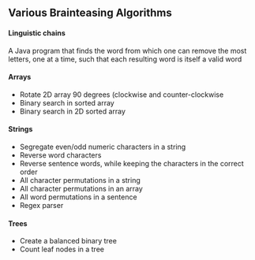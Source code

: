## Various Brainteasing Algorithms

#### Linguistic chains
A Java program that finds the word from which one can remove the most letters, one at a time, such that each resulting word is itself a valid word

#### Arrays
* Rotate 2D array 90 degrees (clockwise and counter-clockwise
* Binary search in sorted array
* Binary search in 2D sorted array

#### Strings
* Segregate even/odd numeric characters in a string
* Reverse word characters
* Reverse sentence words, while keeping the characters in the correct order
* All character permutations in a string
* All character permutations in an array
* All word permutations in a sentence 
* Regex parser

#### Trees
* Create a balanced binary tree
* Count leaf nodes in a tree

